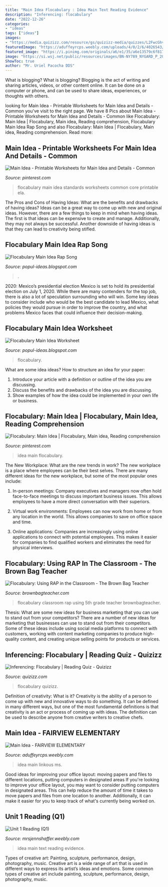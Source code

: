 ```yaml
---
title: "Main Idea Flocabulary : Idea Main Text Reading Evidence"
description: "Inferencing: flocabulary"
date: "2022-12-26"
categories:
- "ideas"
tags: ["ideas"]
images:
- "https://media.quizizz.com/resource/gs/quizizz-media/quizzes/L2FwcGhvc3RpbmdfcHJvZC9ibG9icy9BRW5CMlVveXhjd1l1aDhXUzBUV2VkTEJpU2dobDk4T1JMeUpGZXZRVEx0bVFNU3ZHSlR0Vl92YUZRNVdhRE14MjVqZDBhTC1wd2pCYkZkMWN3WUJVWV9TbF9TaTZwTWcxQS5UdGlKLTBJUEVaQTEyTFJQ"
featuredImage: "https://aduffeyrcps.weebly.com/uploads/4/0/2/6/4026543/main-idea-table-1_orig.jpg"
featured_image: "https://i.pinimg.com/originals/a6/e1/35/a6e13579c6f8172b93ef3995300b23a0.jpg"
image: "https://si.wsj.net/public/resources/images/BN-NY789_NYGARD_P_20160510170357.jpg"
ShowToc: true
author: "Mr. Uriel Pacocha DDS"
---
```



What is blogging?
What is blogging? Blogging is the act of writing and sharing articles, videos, or other content online. It can be done on a computer or phone, and can be used to share ideas, experiences, or thoughts with others.

	

		
looking for Main Idea - Printable Worksheets for Main Idea and Details - Common you've visit to the right page. We have 8 Pics about Main Idea - Printable Worksheets for Main Idea and Details - Common like Flocabulary: Main Idea | Flocabulary, Main idea, Reading comprehension, Flocabulary Main Idea Rap Song and also Flocabulary: Main Idea | Flocabulary, Main idea, Reading comprehension. Read more:
		
    
## Main Idea - Printable Worksheets For Main Idea And Details - Common

<img loading=lazy src="https://i.pinimg.com/originals/55/01/16/550116c76e921e2209156aebde59b53d.png" onerror="this.onerror=null;this.src='https://tse2.mm.bing.net/th?id=OIP.6ZSg9AA6hTRyD-ogEbzqJQHaHa&amp;pid=15.1';" alt="Main Idea - Printable Worksheets for Main Idea and Details - Common">

_Source: pinterest.com_

>flocabulary main idea standards worksheets common core printable ela. 

	

The Pros and Cons of Having Ideas: What are the benefits and drawbacks of having ideas?
Ideas can be a great way to come up with new and original ideas. However, there are a few things to keep in mind when having ideas. The first is that ideas can be expensive to create and manage. Additionally, they may not always be successful. Another downside of having ideas is that they can lead to creativity being stifled.

    
## Flocabulary Main Idea Rap Song

<img loading=lazy src="https://si.wsj.net/public/resources/images/BN-NY789_NYGARD_P_20160510170357.jpg" onerror="this.onerror=null;this.src='https://tse1.mm.bing.net/th?id=OIP.ld9xPqQb_UzcR05_gCIZnQHaE7&amp;pid=15.1';" alt="Flocabulary Main Idea Rap Song">

_Source: popul-ideas.blogspot.com_

>. 

	

2020: Mexico’s presidential election
Mexico is set to hold its presidential election on July 1, 2020. While there are many contenders for the top job, there is also a lot of speculation surrounding who will win. Some key ideas to consider include who would be the best candidate to lead Mexico, what policies they would pursue in order to improve the country, and what problems Mexico faces that could influence their decision-making.

    
## Flocabulary Main Idea Worksheet

<img loading=lazy src="https://i.pinimg.com/originals/fd/18/e1/fd18e1cbf58b2d836ef808fac907957a.jpg" onerror="this.onerror=null;this.src='https://tse4.mm.bing.net/th?id=OIP.PWO2CwBB2GPVSk-kUxNDOAHaEK&amp;pid=15.1';" alt="Flocabulary Main Idea Worksheet">

_Source: popul-ideas.blogspot.com_

>flocabulary. 

	

What are some idea ideas?
How to structure an idea for your paper:
1) Introduce your article with a definition or outline of the idea you are discussing.
2) Discuss the benefits and drawbacks of the idea you are discussing.
3) Show examples of how the idea could be implemented in your own life or business.

    
## Flocabulary: Main Idea | Flocabulary, Main Idea, Reading Comprehension

<img loading=lazy src="https://i.pinimg.com/originals/a6/e1/35/a6e13579c6f8172b93ef3995300b23a0.jpg" onerror="this.onerror=null;this.src='https://tse2.mm.bing.net/th?id=OIP.K4ROQHT_CfbptpbshfJ5nAHaFj&amp;pid=15.1';" alt="Flocabulary: Main Idea | Flocabulary, Main idea, Reading comprehension">

_Source: pinterest.com_

>idea main flocabulary. 

	

The New Workplace: What are the new trends in work?
The new workplace is a place where employees can be their best selves. There are many different ideas for the new workplace, but some of the most popular ones include:
1. In-person meetings: Company executives and managers now often hold face-to-face meetings to discuss important business issues. This allows employees to have a more direct conversation with their superiors.

2. Virtual work environments: Employees can now work from home or from any location in the world. This allows companies to save on office space and time.

3. Online applications: Companies are increasingly using online applications to connect with potential employees. This makes it easier for companies to find qualified workers and eliminates the need for physical interviews.

    
## Flocabulary: Using RAP In The Classroom - The Brown Bag Teacher

<img loading=lazy src="http://brownbagteacher.com/wp-content/uploads/2015/02/Many-Subjects.png" onerror="this.onerror=null;this.src='https://tse4.mm.bing.net/th?id=OIP.uAGYFfl2vWTgr63S1LCktQAAAA&amp;pid=15.1';" alt="Flocabulary: Using RAP in the Classroom - The Brown Bag Teacher">

_Source: brownbagteacher.com_

>flocabulary classroom rap using 5th grade teacher brownbagteacher. 

	

Thesis: What are some new ideas for business marketing that you can use to stand out from your competitors?
There are a number of new ideas for marketing that businesses can use to stand out from their competitors. Some of these ideas include using social media platforms to connect with customers, working with content marketing companies to produce high-quality content, and creating unique selling points for products or services.

    
## Inferencing: Flocabulary | Reading Quiz - Quizizz

<img loading=lazy src="https://media.quizizz.com/resource/gs/quizizz-media/quizzes/L2FwcGhvc3RpbmdfcHJvZC9ibG9icy9BRW5CMlVveXhjd1l1aDhXUzBUV2VkTEJpU2dobDk4T1JMeUpGZXZRVEx0bVFNU3ZHSlR0Vl92YUZRNVdhRE14MjVqZDBhTC1wd2pCYkZkMWN3WUJVWV9TbF9TaTZwTWcxQS5UdGlKLTBJUEVaQTEyTFJQ" onerror="this.onerror=null;this.src='https://tse1.mm.bing.net/th?id=OIP.Tq1zcbwIKvurQDKC1Zhr9AHaFJ&amp;pid=15.1';" alt="Inferencing: Flocabulary | Reading Quiz - Quizizz">

_Source: quizizz.com_

>flocabulary quizizz. 

	

Definition of creativity: What is it?
Creativity is the ability of a person to come up with new and innovative ways to do something. It can be defined in many different ways, but one of the most fundamental definitions is that creativity is an act or process of coming up with ideas. The definition can be used to describe anyone from creative writers to creative chefs.

    
## Main Idea - FAIRVIEW ELEMENTARY

<img loading=lazy src="https://aduffeyrcps.weebly.com/uploads/4/0/2/6/4026543/main-idea-table-1_orig.jpg" onerror="this.onerror=null;this.src='https://tse4.mm.bing.net/th?id=OIP.00OLQsOcajB6XyMYgg2y5wHaJl&amp;pid=15.1';" alt="Main Idea - FAIRVIEW ELEMENTARY">

_Source: aduffeyrcps.weebly.com_

>idea main linkous ms. 

	

Good ideas for improving your office layout: moving papers and files to different locations, putting computers in designated areas
If you're looking to improve your office layout, you may want to consider putting computers in designated areas. This can help reduce the amount of time it takes to move papers and files from one location to another. Additionally, it can make it easier for you to keep track of what's currently being worked on.

    
## Unit 1 Reading (Q1)

<img loading=lazy src="http://mrsjennshaffer.weebly.com/uploads/1/0/9/5/10953424/main-idea-2_orig.jpg" onerror="this.onerror=null;this.src='https://tse3.mm.bing.net/th?id=OIP.KPNWRYsLznLpSdKnMjEeDAHaJ4&amp;pid=15.1';" alt="Unit 1 Reading (Q1)">

_Source: mrsjennshaffer.weebly.com_

>idea main text reading evidence. 

	

Types of creative art: Painting, sculpture, performance, design, photography, music.
Creative art is a wide range of art that is used in different ways to express its artist’s ideas and emotions. Some common types of creative art include painting, sculpture, performance, design, photography, music.

